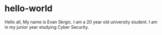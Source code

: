 # hello-world

Hello all,
My name is Evan Skrgic. I am a 20 year old university student. I am in my junior year studying Cyber Security.
